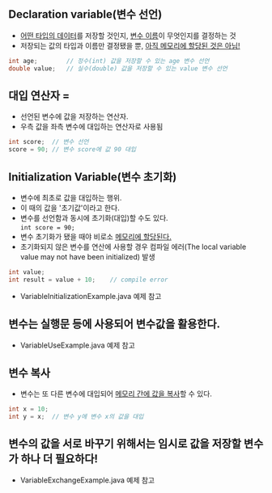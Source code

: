 ## Declaration variable(변수 선언)
- <u>어떤 타입의 데이터</u>를 저장할 것인지, <u>변수 이름</u>이 무엇인지를 결정하는 것
- 저장되는 값의 타입과 이름만 결정됐을 뿐, <u>아직 메모리에 할당된 것은 아님!</u>
```java
int age;        // 정수(int) 값을 저장할 수 있는 age 변수 선언
double value;   // 실수(double) 값을 저장할 수 있는 value 변수 선언
```
## 대입 연산자 =
- 선언된 변수에 값을 저장하는 연산자.
- 우측 값을 좌측 변수에 대입하는 연산자로 사용됨
```java
int score;  // 변수 선언
score = 90; // 변수 score에 값 90 대입
```
## Initialization Variable(변수 초기화)
- 변수에 최초로 값을 대입하는 행위.
- 이 때의 값을 '초기값'이라고 한다.
- 변수를 선언함과 동시에 초기화(대입)할 수도 있다.<br>
`int score = 90;`
- 변수 초기화가 됐을 때야 비로소 <u>메모리에 할당된다.</u>
- 초기화되지 않은 변수를 연산에 사용할 경우 컴파일 에러(The local variable value may not have been initialized) 발생
```java
int value;
int result = value + 10;    // compile error
```
- VariableInitializationExample.java 예제 참고
## 변수는 실행문 등에 사용되어 변수값을 활용한다.
- VariableUseExample.java 예제 참고
## 변수 복사
- 변수는 또 다른 변수에 대입되어 <u>메모리 간에 값을 복사</u>할 수 있다.
```java
int x = 10;
int y = x;  // 변수 y에 변수 x의 값을 대입
```
## 변수의 값을 서로 바꾸기 위해서는 임시로 값을 저장할 변수가 하나 더 필요하다!
- VariableExchangeExample.java 예제 참고
